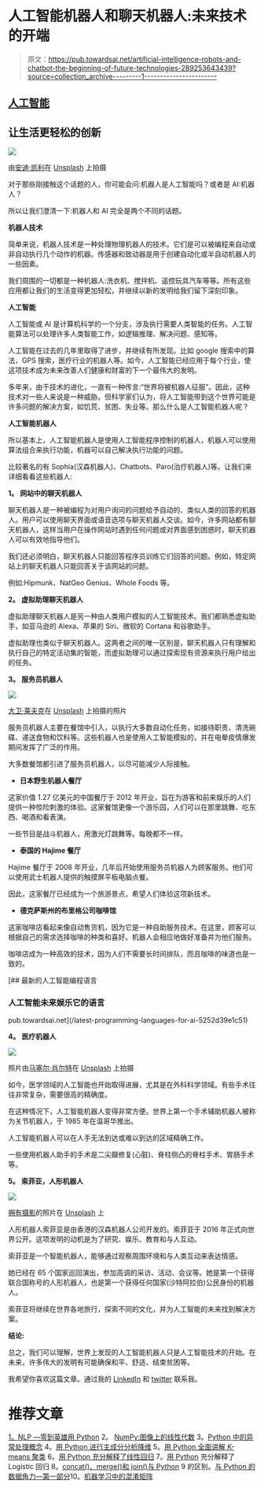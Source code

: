 # 人工智能机器人和聊天机器人:未来技术的开端

> 原文：<https://pub.towardsai.net/artificial-intelligence-robots-and-chatbot-the-beginning-of-future-technologies-289253643439?source=collection_archive---------1----------------------->

## [人工智能](https://towardsai.net/p/category/artificial-intelligence)

## 让生活更轻松的创新

![](img/5c6158cfe27b3a755af4e3c9a4f0cc81.png)

由[安迪·凯利](https://unsplash.com/@askkell?utm_source=medium&utm_medium=referral)在 [Unsplash](https://unsplash.com?utm_source=medium&utm_medium=referral) 上拍摄

对于那些刚接触这个话题的人，你可能会问:机器人是人工智能吗？或者是 AI:机器人？

所以让我们澄清一下:机器人和 AI 完全是两个不同的话题。

**机器人技术**

简单来说，机器人技术是一种处理物理机器人的技术。它们是可以被编程来自动或非自动执行几个动作的机器。传感器和致动器是用于创建自动化或半自动机器人的一些因素。

我们周围的一切都是一种机器人:洗衣机、搅拌机、遥控玩具汽车等等。所有这些应用都让我们的生活变得更加轻松，并继续以新的发明给我们留下深刻印象。

**人工智能**

人工智能或 AI 是计算机科学的一个分支，涉及执行需要人类智能的任务。人工智能算法可以处理许多人类智能工作，如逻辑推理、解决问题、感知等。

人工智能在过去的几年里取得了进步，并继续有所发现。比如 google 搜索中的算法，GPS 搜索，医疗行业的机器人等。如今，人工智能已经应用于每个行业，使这项技术成为未来改善人们健康和财富的下一个最伟大的发明。

多年来，由于技术的进化，一直有一种传言:“世界将被机器人征服”。因此，这种技术对一些人来说是一种威胁。但科学家们认为，将人工智能带到这个世界可能是许多问题的解决方案，如饥荒、贫困、失业等。那么什么是人工智能机器人呢？

**人工智能机器人**

所以基本上，人工智能机器人是使用人工智能程序控制的机器人，机器人可以使用算法组合来执行功能，机器可以自己解决执行功能的问题。

比较著名的有 Sophia(汉森机器人)、Chatbots、Paro(治疗机器人)等。让我们来详细看看这些机器人:

**1。** **网站中的聊天机器人**

聊天机器人是一种被编程为对用户询问的问题给予自动的、类似人类的回答的机器人。用户可以使用聊天界面或语音选项与聊天机器人交谈。如今，许多网站都有聊天机器人，这样当用户在操作网站时遇到任何问题或对界面感到困惑时，聊天机器人可以有效地指导他们。

我们还必须明白，聊天机器人只能回答程序员训练它们回答的问题。例如，特定网站上的聊天机器人只能回答关于该网站的问题。

例如:Hipmunk、NatGeo Genius、Whole Foods 等。

**2。** **虚拟助理聊天机器人**

虚拟助理聊天机器人是另一种由人类用户模拟的人工智能技术。我们都熟悉虚拟助手，如亚马逊的 Alexa、苹果的 Siri、微软的 Cortana 和谷歌助手。

虚拟助理也类似于聊天机器人。这两者之间的唯一区别是，聊天机器人只有理解和执行自己的特定活动集的智能，而虚拟助理可以通过探索现有资源来执行用户给出的任务。

**3。** **服务员机器人**

![](img/2146fcac988fc9b4e182addfd0018b47.png)

[大卫·莱夫克](https://unsplash.com/@davidleveque?utm_source=medium&utm_medium=referral)在 [Unsplash](https://unsplash.com?utm_source=medium&utm_medium=referral) 上拍摄的照片

服务员机器人主要在餐馆中引入，以执行大多数自动化任务，如接待职责、清洗碗碟、递送食物和饮料等。这些机器人也是使用人工智能模拟的，并在电晕疫情爆发期间发挥了广泛的作用。

大多数餐馆都引进了服务员机器人，以尽可能减少人际接触。

*   **日本野生机器人餐厅**

这家价值 1.27 亿美元的中国餐厅于 2012 年开业，旨在为游客和前来娱乐的人们提供一种惊险刺激的体验。这家餐馆更像一个游乐园，人们可以在那里跳舞、吃东西、喝酒和看表演。

一些节目是战斗机器人，用激光灯跳舞等。每晚都不一样。

*   **泰国的 Hajime 餐厅**

Hajime 餐厅于 2008 年开业，几年后开始使用服务员机器人为顾客服务。他们可以使用武士机器人提供的触摸屏平板电脑点餐。

因此，这家餐厅已经成为一个旅游景点，希望人们体验这项新技术。

*   **德克萨斯州的布里格公司咖啡馆**

这家咖啡店看起来像自动售货机，因为它是一种自助服务技术。在这里，顾客可以根据自己的需求选择咖啡的种类和喜好。机器人会相应地做好准备并为他们服务。

咖啡店成为一种高效的技术，因为人们不需要长时间排队，而且咖啡的味道也是一致的。

[](/latest-programming-languages-for-ai-5252d39e1c51) [## 最新的人工智能编程语言

### 人工智能未来娱乐它的语言

pub.towardsai.net](/latest-programming-languages-for-ai-5252d39e1c51) 

**4。** **医疗机器人**

![](img/b92cddf29a288309011805d226133e98.png)

照片由[马塞尔·肖尔特](https://unsplash.com/@mscholte?utm_source=medium&utm_medium=referral)在 [Unsplash](https://unsplash.com?utm_source=medium&utm_medium=referral) 上拍摄

如今，医学领域的人工智能也开始取得进展，尤其是在外科科学领域。有些手术往往非常复杂，需要很高的精确度。

在这种情况下，人工智能机器人变得非常方便。世界上第一个手术辅助机器人被称为关节机器人，于 1985 年在温哥华推出。

人工智能机器人可以在人手无法到达或难以到达的区域精确工作。

一些使用机器人助手的手术是二尖瓣修复(心脏)、脊柱侧凸的脊柱手术、胃肠手术等。

**5。** **索菲亚，人形机器人**

![](img/dc92e986fb49abe070ff24c5d183c671.png)

[拥有摄影](https://unsplash.com/@possessedphotography?utm_source=medium&utm_medium=referral)的照片在 [Unsplash](https://unsplash.com?utm_source=medium&utm_medium=referral) 上

人形机器人索菲亚是由香港的汉森机器人公司开发的。索菲亚于 2016 年正式向世界公开。这项发明的动机是为了研究、娱乐、教育和与人互动。

索菲亚是一个智能机器人，能够通过观察周围环境和与人类互动来表达情感。

她已经在 65 个国家巡回演出，参加高调的采访、活动、会议等。她是第一个获得联合国称号的人形机器人，也是第一个获得任何国家(沙特阿拉伯)公民身份的机器人。

索菲亚将继续在世界各地旅行，探索不同的文化，并为人工智能的未来找到解决方案。

**结论:**

总之，我们可以理解，世界上发现的人工智能机器人只是人工智能技术的开始。在未来，许多伟大的发明有可能确保和平、舒适、结束贫困等。

我希望你喜欢这篇文章。通过我的 [LinkedIn](https://www.linkedin.com/in/data-scientist-95040a1ab/) 和 [twitter](https://twitter.com/amitprius) 联系我。

# 推荐文章

[1。NLP —零到英雄用 Python](https://medium.com/towards-artificial-intelligence/nlp-zero-to-hero-with-python-2df6fcebff6e?sk=2231d868766e96b13d1e9d7db6064df1)
2。 [NumPy:图像上的线性代数](/numpy-linear-algebra-on-images-ed3180978cdb?source=friends_link&sk=d9afa4a1206971f9b1f64862f6291ac0)
3。[Python 中的异常处理概念](/exception-handling-concepts-in-python-4d5116decac3?source=friends_link&sk=a0ed49d9fdeaa67925eac34ecb55ea30)
4。[用 Python 进行主成分分析降维](/principal-component-analysis-in-dimensionality-reduction-with-python-1a613006d531?source=friends_link&sk=3ed0671fdc04ba395dd36478bcea8a55)
5。[用 Python 全面讲解 K-means 聚类](https://medium.com/towards-artificial-intelligence/fully-explained-k-means-clustering-with-python-e7caa573176a?source=friends_link&sk=9c5c613ceb10f2d203712634f3b6fb28)
6。[用 Python 充分解释了线性回归](https://medium.com/towards-artificial-intelligence/fully-explained-linear-regression-with-python-fe2b313f32f3?source=friends_link&sk=53c91a2a51347ec2d93f8222c0e06402)
7。[用 Python](https://medium.com/towards-artificial-intelligence/fully-explained-logistic-regression-with-python-f4a16413ddcd?source=friends_link&sk=528181f15a44e48ea38fdd9579241a78)
充分解释了 Logistic 回归 8。[concat()、merge()和 join()与 Python](/differences-between-concat-merge-and-join-with-python-1a6541abc08d?source=friends_link&sk=3b37b694fb90db16275059ea752fc16a)
9 的区别。[与 Python 的数据角力—第一部分](/data-wrangling-with-python-part-1-969e3cc81d69?source=friends_link&sk=9c3649cf20f31a5c9ead51c50c89ba0b)10。[机器学习中的混淆矩阵](https://medium.com/analytics-vidhya/confusion-matrix-in-machine-learning-91b6e2b3f9af?source=friends_link&sk=11c6531da0bab7b504d518d02746d4cc)